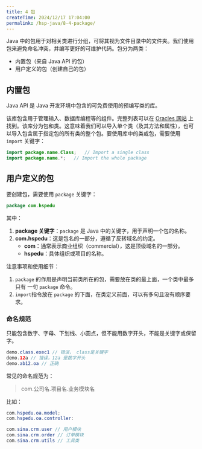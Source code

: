 ```yaml
---
title: 4 包
createTime: 2024/12/17 17:04:00
permalink: /hsp-java/8-4-package/
---
```


Java 中的包用于对相关类进行分组，可将其视为文件目录中的文件夹。我们使用包来避免命名冲突，并编写更好的可维护代码。包分为两类：

- 内置包（来自 Java API 的包）
- 用户定义的包（创建自己的包）

## 内置包


Java API 是 Java 开发环境中包含的可免费使用的预编写类的库。


该库包含用于管理输入、数据库编程等的组件。完整列表可以在 [Oracles 网站](https://docs.oracle.com/javase/8/docs/api/) 上找到。该库分为包和类。这意味着我们可以导入单个类（及其方法和属性），也可以导入包含属于指定包的所有类的整个包。要使用库中的类或包，需要使用 `import` 关键字：


```java
import package.name.Class;   // Import a single class
import package.name.*;   // Import the whole package
```


## 用户定义的包


要创建包，需要使用 `package` 关键字：


```java
package com.hspedu
```


其中：

1. **package 关键字**：`package` 是 Java 中的关键字，用于声明一个包的名称。
2. **com.hspedu**：这是包名的一部分，遵循了反转域名的约定。
	- **com**：通常表示商业组织（commercial），这是顶级域名的一部分。
	- **hspedu**：具体组织或项目的名称。

注意事项和使用细节：

1. `package` 的作用是声明当前类所在的包，需要放在类的最上面，一个类中最多只有
一句 `package` 命令。
2. `import`指令放在 `package` 的下面，在类定义前面，可以有多句且没有顺序要求。

### 命名规范


只能包含数字、字母、下划线、小圆点，但不能用数字开头，不能是关键字或保留字。


```java
demo.class.exec1 // 错误， class是关键字
demo.12a // 错误，12a 是数字开头
demo.ab12.oa // 正确
```


常见的命名规范为：

> com.公司名.项目名.业务模块名

比如：


```java
com.hspedu.oa.model;
com.hspedu.oa.controller:

com.sina.crm.user // 用户模块
com.sina.crm.order // 订单模块
com.sina.crm.utils // 工具类
```

